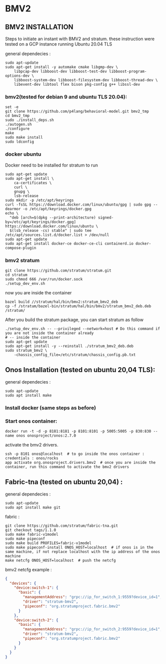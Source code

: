 # BMV2

## BMV2 INSTALLATION 
Steps to initiate an instant with BMV2 and stratum. 
these instruction were tested on a GCP instance running Ubuntu 20.04 TLS

general dependecies : 
```console
sudo apt-update
sudo apt-get install -y automake cmake libgmp-dev \
    libpcap-dev libboost-dev libboost-test-dev libboost-program-options-dev \
    libboost-system-dev libboost-filesystem-dev libboost-thread-dev \
    libevent-dev libtool flex bison pkg-config g++ libssl-dev
```
### bmv2(tested for debian 9 and ubuntu TLS 20.04): 
```console
set -e
git clone https://github.com/p4lang/behavioral-model.git bmv2_tmp
cd bmv2_tmp
sudo ./install_deps.sh
./autogen.sh
./configure
make
sudo make install
sudo ldconfig
```
### docker ubuntu
Docker need to be installed for stratum to run
```console
sudo apt-get update
sudo apt-get install \
    ca-certificates \
    curl \
    gnupg \
    lsb-release
sudo mkdir -p /etc/apt/keyrings
curl -fsSL https://download.docker.com/linux/ubuntu/gpg | sudo gpg --dearmor -o /etc/apt/keyrings/docker.gpg
echo \
  "deb [arch=$(dpkg --print-architecture) signed-by=/etc/apt/keyrings/docker.gpg] https://download.docker.com/linux/ubuntu \
  $(lsb_release -cs) stable" | sudo tee /etc/apt/sources.list.d/docker.list > /dev/null
sudo apt-get update
sudo apt-get install docker-ce docker-ce-cli containerd.io docker-compose-plugin
```
### bmv2 stratum
```console
git clone https://github.com/stratum/stratum.git
cd stratum
sudo chmod 666 /var/run/docker.sock
./setup_dev_env.sh
```
now you are inside the container
```console
bazel build //stratum/hal/bin/bmv2:stratum_bmv2_deb
cp -f /stratum/bazel-bin/stratum/hal/bin/bmv2/stratum_bmv2_deb.deb /stratum/
```
After you build the stratum package, you can start stratum as follow
```console
./setup_dev_env.sh -- --privileged --network=host # Do this command if you are not inside the container already
# -- inside the container
sudo apt-get update 
sudo apt-get install -y --reinstall ./stratum_bmv2_deb.deb
sudo stratum_bmv2 \
    -chassis_config_file=/etc/stratum/chassis_config.pb.txt
```
## Onos Installation  (tested on ubuntu 20,04 TLS): 
general dependecies : 
```console
sudo apt-update
sudo apt install make
```

### Install docker (same steps as before)
### Start onos container: 
```console
docker run -t -d -p 8181:8181 -p 8101:8101 -p 5005:5005 -p 830:830 --name onos onosproject/onos:2.7.0
```
activate the bmv2 drivers.
```console
ssh -p 8101 onos@localhost  # to go inside the onos container : credentials : onos/rocks
app activate org.onosproject.drivers.bmv2  # once you are inside the container, run this command to activate the bmv2 drivers
```
## Fabric-tna (tested on ubuntu 20,04) :
general dependecies : 
```console
sudo apt-update
sudo apt install make git
```

fabric : 
```console
git clone https://github.com/stratum/fabric-tna.git
git checkout tags/1.1.0
sudo make fabric-v1model
sudo make pipeconf
sudo make build PROFILES=fabric-v1model
sudo make pipeconf-install ONOS_HOST=localhost  # if onos is in the same machine, if not replace localhost with the ip address of the onos machine
make netcfg ONOS_HOST=localhost  # push the netcfg
```


bmv2 netcfg example :
```json
{
  "devices": {
    "device:switch-1": {
      "basic": {
        "managementAddress": "grpc://ip_for_switch_1:9559?device_id=1",
        "driver": "stratum-bmv2",
        "pipeconf": "org.stratumproject.fabric.bmv2"
      }
    },
    "device:switch-2": {
      "basic": {
        "managementAddress": "grpc://ip_for_switch_2:9559?device_id=1",
        "driver": "stratum-bmv2",
        "pipeconf": "org.stratumproject.fabric.bmv2"
      }
    }
  }
}
```


